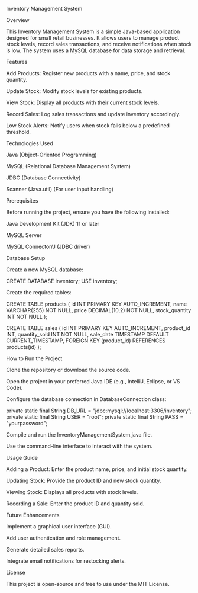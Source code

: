 Inventory Management System

Overview

This Inventory Management System is a simple Java-based application designed for small retail businesses. It allows users to manage product stock levels, record sales transactions, and receive notifications when stock is low. The system uses a MySQL database for data storage and retrieval.

Features

Add Products: Register new products with a name, price, and stock quantity.

Update Stock: Modify stock levels for existing products.

View Stock: Display all products with their current stock levels.

Record Sales: Log sales transactions and update inventory accordingly.

Low Stock Alerts: Notify users when stock falls below a predefined threshold.

Technologies Used

Java (Object-Oriented Programming)

MySQL (Relational Database Management System)

JDBC (Database Connectivity)

Scanner (Java.util) (For user input handling)

Prerequisites

Before running the project, ensure you have the following installed:

Java Development Kit (JDK) 11 or later

MySQL Server

MySQL Connector/J (JDBC driver)

Database Setup

Create a new MySQL database:

CREATE DATABASE inventory;
USE inventory;

Create the required tables:

CREATE TABLE products (
    id INT PRIMARY KEY AUTO_INCREMENT,
    name VARCHAR(255) NOT NULL,
    price DECIMAL(10,2) NOT NULL,
    stock_quantity INT NOT NULL
);

CREATE TABLE sales (
    id INT PRIMARY KEY AUTO_INCREMENT,
    product_id INT,
    quantity_sold INT NOT NULL,
    sale_date TIMESTAMP DEFAULT CURRENT_TIMESTAMP,
    FOREIGN KEY (product_id) REFERENCES products(id)
);

How to Run the Project

Clone the repository or download the source code.

Open the project in your preferred Java IDE (e.g., IntelliJ, Eclipse, or VS Code).

Configure the database connection in DatabaseConnection class:

private static final String DB_URL = "jdbc:mysql://localhost:3306/inventory";
private static final String USER = "root";
private static final String PASS = "yourpassword";

Compile and run the InventoryManagementSystem.java file.

Use the command-line interface to interact with the system.

Usage Guide

Adding a Product: Enter the product name, price, and initial stock quantity.

Updating Stock: Provide the product ID and new stock quantity.

Viewing Stock: Displays all products with stock levels.

Recording a Sale: Enter the product ID and quantity sold.

Future Enhancements

Implement a graphical user interface (GUI).

Add user authentication and role management.

Generate detailed sales reports.

Integrate email notifications for restocking alerts.

License

This project is open-source and free to use under the MIT License.


